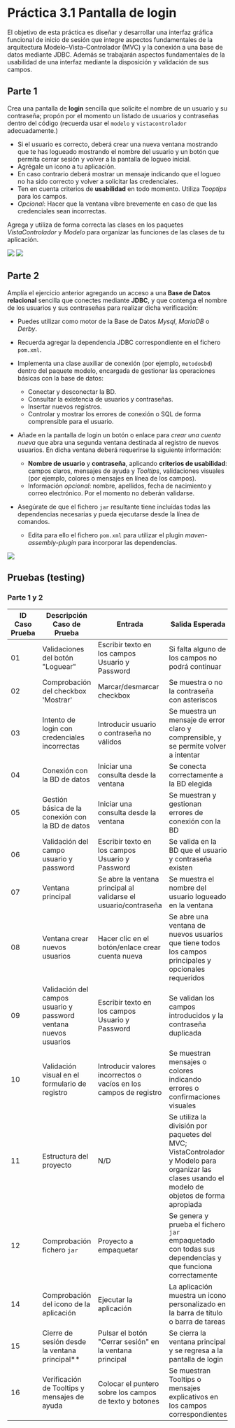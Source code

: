 # Práctica 3.1 Pantalla de login

El objetivo de esta práctica es diseñar y desarrollar una interfaz gráfica funcional de inicio de sesión que integre aspectos fundamentales de la arquitectura Modelo–Vista–Controlador (MVC) y la conexión a una base de datos mediante JDBC. Además se trabajarán aspectos fundamentales de la usabilidad de una interfaz mediante la disposición y validación de sus campos.

## Parte 1

Crea una pantalla de **login** sencilla que solicite el nombre de un usuario y su contraseña; propón por el momento un listado de usuarios y contraseñas dentro del código (recuerda usar el `modelo` y `vistacontrolador` adecuadamente.)
- Si el usuario es correcto, deberá crear una nueva ventana mostrando que te has logueado mostrando el nombre del usuario y un botón que permita cerrar sesión y volver a la pantalla de logueo inicial.
- Agrégale un icono a tu aplicación.
- En caso contrario deberá mostrar un mensaje indicando que el logueo no ha sido correcto y volver a solicitar las credenciales. 
- Ten en cuenta criterios de **usabilidad** en todo momento. Utiliza *Tooptips* para los campos.
- *Opcional*: Hacer que la ventana vibre brevemente en caso de que las credenciales sean incorrectas.

Agrega y utiliza de forma correcta las clases en los paquetes *VistaControlador* y *Modelo* para organizar las funciones de las clases de tu aplicación.

![](media/05a6f0e7b87c4893f589def93ec7388d.png) ![](media/97e6f7691fc01c201777beb206893ea7.png)

## Parte 2

Amplía el ejercicio anterior agregando un acceso a una **Base de Datos relacional** sencilla que conectes mediante **JDBC**, y que contenga el nombre de los usuarios y sus contraseñas para realizar dicha verificación:
- Puedes utilizar como motor de la Base de Datos *Mysql*, *MariaDB* o *Derby*.
- Recuerda agregar la dependencia JDBC correspondiente en el fichero `pom.xml`.
- Implementa una clase auxiliar de conexión (por ejemplo, `metodosbd`) dentro del paquete modelo, encargada de gestionar las operaciones básicas con la base de datos:
	- Conectar y desconectar la BD.
	- Consultar la existencia de usuarios y contraseñas.
	- Insertar nuevos registros.
	- Controlar y mostrar los errores de conexión o SQL de forma comprensible para el usuario.


- Añade en la pantalla de login un botón o enlace para *crear una cuenta nueva* que abra una segunda ventana destinada al registro de nuevos usuarios. En dicha ventana deberá requerirse la siguiente información:
	-  **Nombre de usuario** y **contraseña**, aplicando **criterios de usabilidad**: campos claros, mensajes de ayuda y *Tooltips*, validaciones visuales (por ejemplo, colores o mensajes en línea de los campos).
	-  Información *opcional*: nombre, apellidos, fecha de nacimiento y correo electrónico. Por el momento no deberán validarse.

- Asegúrate de que el fichero `jar` resultante tiene incluídas todas las dependencias necesarias y pueda ejecutarse desde la línea de comandos. 
	- Edita para ello el fichero `pom.xml` para utilizar el plugin *maven-assembly-plugin* para incorporar las dependencias.

![](media/702a2963751b73f63199fb0a32c401ee.png)


## Pruebas (testing)

### Parte 1 y 2

| ID Caso Prueba | Descripción Caso de Prueba                     | Entrada                                 | Salida Esperada                                                           | Resultado   |
|----------------|-----------------------------------------------|-----------------------------------------|---------------------------------------------------------------------------|-------------|
| 01             | Validaciones del botón "Loguear"               | Escribir texto en los campos Usuario y Password     | Si falta alguno de los campos no podrá continuar                  | OK/No cumple|
| 02             | Comprobación del checkbox 'Mostrar'           | Marcar/desmarcar checkbox     | Se muestra o no la contraseña con asteriscos                      | OK/No cumple|
| 03             | Intento de login con credenciales incorrectas  | Introducir usuario o contraseña no válidos                        | Se muestra un mensaje de error claro y comprensible, y se permite volver a intentar  | OK/No cumple |
| 04             | Conexión con la BD de datos                          | Iniciar una consulta desde la ventana   | Se conecta correctamente a la BD elegida | OK/No cumple|
| 05             | Gestión básica de la conexión con la BD de datos                          | Iniciar una consulta desde la ventana   | Se muestran y gestionan errores de conexión con la BD | OK/No cumple|
| 06             | Validación del campo usuario y password    | Escribir texto en los campos Usuario y Password     | Se valida en la BD que el usuario y contraseña existen | OK/No cumple|
| 07             | Ventana principal                     | Se abre la ventana principal al validarse el usuario/contraseña | Se muestra el nombre del usuario logueado en la ventana | OK/No cumple|
| 08             | Ventana crear nuevos usuarios                        | Hacer clic en el botón/enlace crear cuenta nueva   | Se abre una ventana de nuevos usuarios que tiene todos los campos principales y opcionales requeridos | OK/No cumple|
| 09             | Validación del campos usuario y password ventana nuevos usuarios   | Escribir texto en los campos Usuario y Password     | Se validan los campos introducidos y la contraseña duplicada | OK/No cumple|
| 10             | Validación visual en el formulario de registro | Introducir valores incorrectos o vacíos en los campos de registro | Se muestran mensajes o colores indicando errores o confirmaciones visuales           | OK/No cumple |
| 11             | Estructura del proyecto                        | N/D   | Se utiliza la división por paquetes del MVC; VistaControlador y Modelo para organizar las clases usando el modelo de objetos de forma apropiada | OK/No cumple|
| 12             | Comprobación fichero `jar`                        | Proyecto a empaquetar   | Se genera y prueba el fichero `jar` empaquetado con todas sus dependencias y que funciona correctamente | OK/No cumple|
| 14             | Comprobación del icono de la aplicación        | Ejecutar la aplicación                                            | La aplicación muestra un icono personalizado en la barra de título o barra de tareas | OK/No cumple |
| 15             | Cierre de sesión desde la ventana principal**    | Pulsar el botón "Cerrar sesión" en la ventana principal           | Se cierra la ventana principal y se regresa a la pantalla de login                   | OK/No cumple |
| 16             | Verificación de Tooltips y mensajes de ayuda   | Colocar el puntero sobre los campos de texto y botones            | Se muestran Tooltips o mensajes explicativos en los campos correspondientes          | OK/No cumple |








